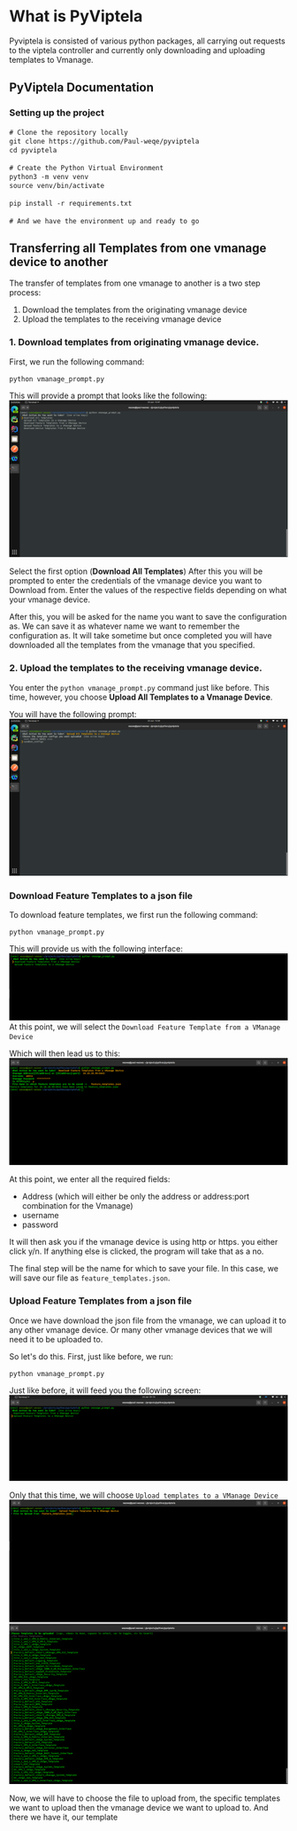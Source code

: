 # What is PyViptela
Pyviptela is consisted of various python packages, all carrying out requests to the viptela controller and currently only downloading and uploading templates to Vmanage. 

## PyViptela Documentation

### Setting up the project
```shell
# Clone the repository locally
git clone https://github.com/Paul-weqe/pyviptela
cd pyviptela

# Create the Python Virtual Environment
python3 -m venv venv
source venv/bin/activate

pip install -r requirements.txt

# And we have the environment up and ready to go
```

## Transferring all Templates from one vmanage device to another
The transfer of templates from one vmanage to another is a two step process:
1. Download the templates from the originating vmanage device
2. Upload the templates to the receiving vmanage device

### 1. Download templates from originating vmanage device. 
First, we run the following command:
```shell
python vmanage_prompt.py
```

This will provide a prompt that looks like the following:
![plot](./images/Download%20All%20Templates%20Initial%20Prompt.png)

Select the first option (<b>Download All Templates</b>)
After this you will be prompted to enter the credentials of the vmanage device you want to Download from. Enter the values of the respective fields depending on what your vmanage device. 

After this, you will be asked for the name you want to save the configuration as. We can save it as whatever name we want to remember the configuration as. 
It will take sometime but once completed you will have downloaded all the templates from the vmanage that you specified. 

### 2. Upload the templates to the receiving vmanage device. 
You enter the `python vmanage_prompt.py` command just like before. This time, however, you choose <b>Upload All Templates to a Vmanage Device</b>. 

You will have the following prompt:
![plot](./images/Sandbox%20Configs.png)

### Download Feature Templates to a json file
To download feature templates, we first run the following command:
```shell
python vmanage_prompt.py
```

This will provide us with the following interface:
![plot](./images/vmanage_prompt.png)
At this point, we will select the `Download Feature Template from a VManage Device`

Which will then lead us to this:
![plot](./images/feature_templates_download.png)

At this point, we enter all the required fields:
- Address (which will either be only the address or address:port combination for the Vmanage)
- username 
- password

It will then ask you if the vmanage device is using http or https. you either click y/n. If anything else is clicked, the program will take that as a no.

The final step will be the name for which to save your file. In this case, we will save our file as `feature_templates.json`. 

### Upload Feature Templates from a json file

Once we have download the json file from the vmanage,  we can upload it to any other vmanage device. 
Or many other vmanage devices that we will need it to be uploaded to.

So let's do this. First, just like before, we run:
```shell
python vmanage_prompt.py
```

Just like before, it will feed you the following screen:
![plot](./images/vmanage_prompt_upload.png)

Only that this time, we will choose `Upload templates to a VManage Device`
![plot](./images/upload_feature_templates_file.png)
![plot](./images/upload_feature_templates_list.png)

Now, we will have to choose the file to upload from, the specific templates we want to upload then the vmanage device we want to upload to. And there we have it, our template

